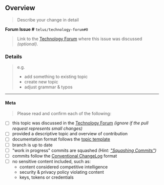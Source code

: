 ## Overview

> Describe your change in detail

**Forum Issue #** `telus/technology-forum#0`
> Link to the [Technology Forum][technology-forum] where this issue was discussed _(optional)_.

### Details

> e.g.
> - add something to existing topic
> - create new topic
> - adjust grammar & typos

---

#### Meta

> Please read and confirm each of the following:

- [ ] this topic was discussed in the [Technology Forum][technology-forum] _(ignore if the pull request represents small changes)_
- [ ] provided a descriptive topic and overview of contribution
- [ ] documentation format follows the [topic template][template]
- [ ] branch is up to date
- [ ] "work in progress" commits are squashed _(Hint: ["Squashing Commits"][guide-squash])_
- [ ] commits follow the [Conventional ChangeLog][conventional-changelog] format
- [ ] no sensitive content included, such as:
  - content considered competitive intelligence
  - security & privacy policy violating content
  - keys, tokens or credentials

[template]: https://github.com/telus/reference-architecture/blob/master/.template.md
[conventional-changelog]: https://github.com/conventional-changelog/conventional-changelog/tree/master/packages/conventional-changelog-angular
[guide-squash]: https://git-scm.com/book/id/v2/Git-Tools-Rewriting-History
[technology-forum]: https://github.com/telus/technology-forum]

